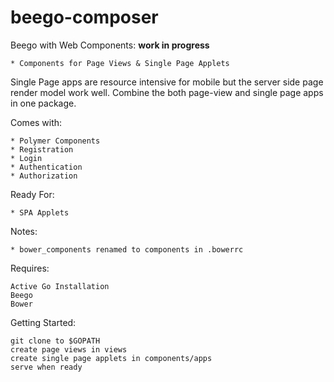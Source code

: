 beego-composer
==========

Beego with Web Components: **work in progress**

    * Components for Page Views & Single Page Applets

Single Page apps are resource intensive for mobile but the server side page render model work well.
Combine the both page-view and single page apps in one package.


Comes with:

    * Polymer Components
    * Registration
    * Login
    * Authentication
    * Authorization

Ready For:

    * SPA Applets

Notes:

    * bower_components renamed to components in .bowerrc


Requires:

    Active Go Installation 
    Beego
    Bower





Getting Started:

    git clone to $GOPATH
    create page views in views
    create single page applets in components/apps
    serve when ready



